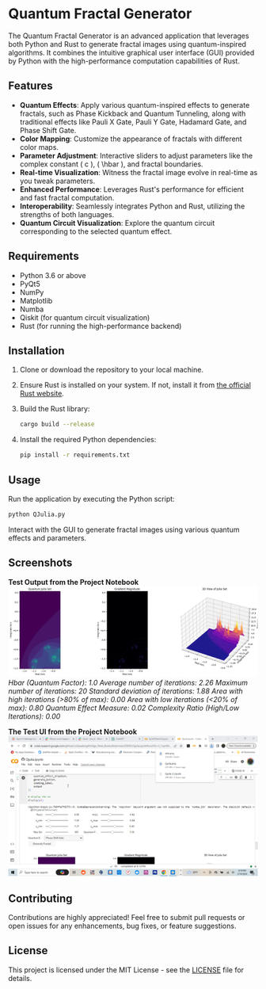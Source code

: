 
# Quantum Fractal Generator

The Quantum Fractal Generator is an advanced application that leverages both Python and Rust to generate fractal images using quantum-inspired algorithms. It combines the intuitive graphical user interface (GUI) provided by Python with the high-performance computation capabilities of Rust.

## Features

- **Quantum Effects**: Apply various quantum-inspired effects to generate fractals, such as Phase Kickback and Quantum Tunneling, along with traditional effects like Pauli X Gate, Pauli Y Gate, Hadamard Gate, and Phase Shift Gate.
- **Color Mapping**: Customize the appearance of fractals with different color maps.
- **Parameter Adjustment**: Interactive sliders to adjust parameters like the complex constant \( c \), \( \hbar \), and fractal boundaries.
- **Real-time Visualization**: Witness the fractal image evolve in real-time as you tweak parameters.
- **Enhanced Performance**: Leverages Rust's performance for efficient and fast fractal computation.
- **Interoperability**: Seamlessly integrates Python and Rust, utilizing the strengths of both languages.
- **Quantum Circuit Visualization**: Explore the quantum circuit corresponding to the selected quantum effect.

## Requirements

- Python 3.6 or above
- PyQt5
- NumPy
- Matplotlib
- Numba
- Qiskit (for quantum circuit visualization)
- Rust (for running the high-performance backend)

## Installation

1. Clone or download the repository to your local machine.
2. Ensure Rust is installed on your system. If not, install it from [the official Rust website](https://www.rust-lang.org/).
3. Build the Rust library:

   ```bash
   cargo build --release
   ```

4. Install the required Python dependencies:

   ```bash
   pip install -r requirements.txt
   ```

## Usage

Run the application by executing the Python script:

```bash
python QJulia.py
```

Interact with the GUI to generate fractal images using various quantum effects and parameters.

## Screenshots

**Test Output from the Project Notebook**
![Quantum Fractal Generator](https://github.com/LoQiseaking69/Qjulia/blob/main/ASSETS/setx.png)
*Hbar (Quantum Factor): 1.0
Average number of iterations: 2.26
Maximum number of iterations: 20
Standard deviation of iterations: 1.88
Area with high iterations (>80% of max): 0.00
Area with low iterations (<20% of max): 0.80
Quantum Effect Measure: 0.02
Complexity Ratio (High/Low Iterations): 0.00*

**The Test UI from the Project Notebook**
![QUI](https://github.com/LoQiseaking69/Qjulia/blob/main/ASSETS/ScreenShot_2_10_2024_8_18_41_PM.png)

## Contributing

Contributions are highly appreciated! Feel free to submit pull requests or open issues for any enhancements, bug fixes, or feature suggestions.

## License

This project is licensed under the MIT License - see the [LICENSE](/LICENSE) file for details.
